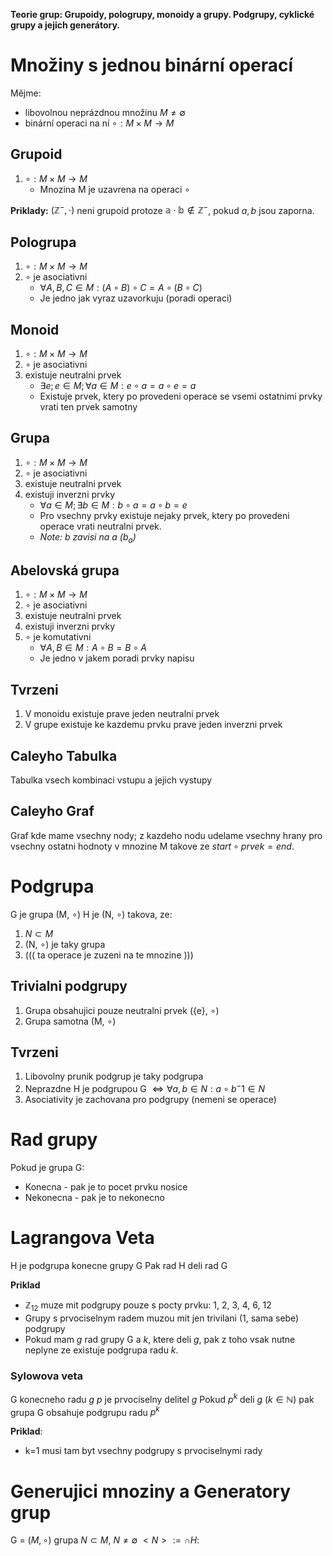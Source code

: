 **Teorie grup: Grupoidy, pologrupy, monoidy a grupy. Podgrupy, cyklické grupy a jejich generátory.**

# Množiny s jednou binární operací
Mějme:
- libovolnou neprázdnou množinu $M \ne \emptyset$
- binární operaci na ní $\circ : M \times M \rightarrow M$
## Grupoid 
1. $\circ : M \times M \rightarrow M$
	- Mnozina M je uzavrena na operaci $\circ$

**Priklady:**
$(\mathbb{Z}^-, \cdot)$ neni grupoid protoze $\mathbb{a} \cdot \mathbb{b} \notin \mathbb{Z}^-$, pokud $a, b$ jsou zaporna.

## Pologrupa
1. $\circ : M \times M \rightarrow M$
2. $\circ$ je asociativni
	- $\forall A, B, C \in M: (A \circ B) \circ C = A \circ (B \circ C)$
	- Je jedno jak vyraz uzavorkuju (poradi operaci)
## Monoid
1. $\circ : M \times M \rightarrow M$
2. $\circ$ je asociativni
3. existuje neutralni prvek
	- $\exists e; e \in M; \forall a \in M: e \circ a = a \circ e = a$
	- Existuje prvek, ktery po provedeni operace se vsemi ostatnimi prvky vrati ten prvek samotny
## Grupa
1. $\circ : M \times M \rightarrow M$
2. $\circ$ je asociativni
3. existuje neutralni prvek
4. existuji inverzni prvky
	- $\forall a \in M; \exists b \in M: b\circ a = a \circ b = e$
	- Pro vsechny prvky existuje nejaky prvek, ktery po provedeni operace vrati neutralni prvek.
	- *Note: b zavisi na a ($b_a$)*
## Abelovská grupa
1. $\circ : M \times M \rightarrow M$
2. $\circ$ je asociativni
3. existuje neutralni prvek
4. existuji inverzni prvky
5. $\circ$ je komutativni
	- $\forall A, B \in M: A \circ B = B \circ A$
	- Je jedno v jakem poradi prvky napisu

## Tvrzeni
1. V monoidu existuje prave jeden neutralni prvek
2. V grupe existuje ke kazdemu prvku prave jeden inverzni prvek


## Caleyho Tabulka
Tabulka vsech kombinaci vstupu a jejich vystupy
## Caleyho Graf
Graf kde mame vsechny nody; z kazdeho nodu udelame vsechny hrany pro vsechny ostatni hodnoty v mnozine M takove ze $start \circ prvek = end$.

# Podgrupa
G je grupa (M, $\circ$)
H je (N, $\circ$) takova, ze:
1. $N \subset M$
2. (N, $\circ$) je taky grupa
3. ((( ta operace je zuzeni na te mnozine )))

## Trivialni podgrupy
1. Grupa obsahujici pouze neutralni prvek ({e}, $\circ$)
2. Grupa samotna (M, $\circ$)

## Tvrzeni
1. Libovolny prunik podgrup je taky podgrupa
2. Neprazdne H je podgrupou G $\iff \forall a, b \in N: a \circ b^-1 \in N$
3. Asociativity je zachovana pro podgrupy (nemeni se operace)

# Rad grupy
Pokud je grupa G:
- Konecna - pak je to pocet prvku nosice
- Nekonecna - pak je to nekonecno

# Lagrangova Veta
H je podgrupa konecne grupy G
Pak rad H deli rad G

**Priklad**
- $\mathbb{Z}_{12}$ muze mit podgrupy pouze s pocty prvku: 1, 2, 3, 4, 6, 12
- Grupy s prvociselnym radem muzou mit jen trivilani (1, sama sebe) podgrupy
- Pokud mam $g$ rad grupy G a $k$, ktere deli $g$, pak z toho vsak nutne neplyne ze existuje podgrupa radu $k$.

### Sylowova veta
G konecneho radu $g$
$p$ je prvociselny delitel $g$
Pokud $p^k$ deli $g$ ($k \in \mathbb{N}$)
pak grupa G obsahuje podgrupu radu $p^k$

**Priklad**:
- k=1 musi tam byt vsechny podgrupy s prvociselnymi rady


# Generujici mnoziny a Generatory grup
G = $(M, \circ)$ grupa
$N \subset M$, $N \ne \emptyset$
$<N> := \cap{}{H: }$







